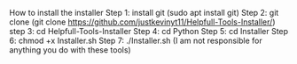 How to install the installer
Step 1: install git (sudo apt install git)
Step 2: git clone (git clone https://github.com/justkevinyt11/Helpfull-Tools-Installer/)
step 3: cd Helpfull-Tools-Installer
Step 4: cd Python
Step 5: cd Installer
Step 6: chmod +x Installer.sh
Step 7: ./Installer.sh
(I am not responsible for anything you do with these tools)
